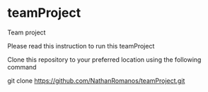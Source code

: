 # teamProject

Team project

Please read this instruction to run this teamProject

Clone this repository to your preferred location using the following command

git clone https://github.com/NathanRomanos/teamProject.git
